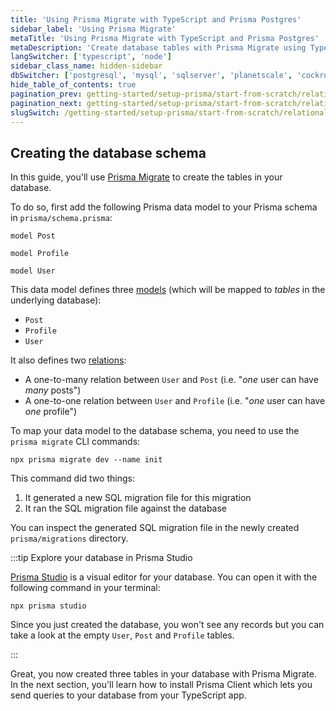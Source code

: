 ```yaml
---
title: 'Using Prisma Migrate with TypeScript and Prisma Postgres'
sidebar_label: 'Using Prisma Migrate'
metaTitle: 'Using Prisma Migrate with TypeScript and Prisma Postgres'
metaDescription: 'Create database tables with Prisma Migrate using TypeScript and Prisma Postgres'
langSwitcher: ['typescript', 'node']
sidebar_class_name: hidden-sidebar
dbSwitcher: ['postgresql', 'mysql', 'sqlserver', 'planetscale', 'cockroachdb', 'prismaPostgres']
hide_table_of_contents: true
pagination_prev: getting-started/setup-prisma/start-from-scratch/relational-databases/connect-your-database-typescript-prismaPostgres
pagination_next: getting-started/setup-prisma/start-from-scratch/relational-databases/install-prisma-client-typescript-prismaPostgres
slugSwitch: /getting-started/setup-prisma/start-from-scratch/relational-databases/using-prisma-migrate-
---
```


## Creating the database schema

In this guide, you'll use [Prisma Migrate](/orm/prisma-migrate) to create the tables in your database.

To do so, first add the following Prisma data model to your Prisma schema in `prisma/schema.prisma`:

```prisma file=prisma/schema.prisma copy
model Post

model Profile

model User
```

This data model defines three [models](/orm/prisma-schema/data-model/models) (which will be mapped to _tables_ in the underlying database):

- `Post`
- `Profile`
- `User`

It also defines two [relations](/orm/prisma-schema/data-model/relations):

- A one-to-many relation between `User` and `Post` (i.e. "_one_ user can have _many_ posts")
- A one-to-one relation between `User` and `Profile` (i.e. "_one_ user can have _one_ profile")

To map your data model to the database schema, you need to use the `prisma migrate` CLI commands:

```terminal
npx prisma migrate dev --name init
```

This command did two things:

1. It generated a new SQL migration file for this migration
1. It ran the SQL migration file against the database

You can inspect the generated SQL migration file in the newly created `prisma/migrations` directory.

:::tip Explore your database in Prisma Studio

[Prisma Studio](/orm/tools/prisma-studio) is a visual editor for your database. You can open it with the following command in your terminal:

```
npx prisma studio
```

Since you just created the database, you won't see any records but you can take a look at the empty `User`, `Post` and `Profile` tables.

:::

Great, you now created three tables in your database with Prisma Migrate. In the next section, you'll learn how to install Prisma Client which lets you send queries to your database from your TypeScript app.
